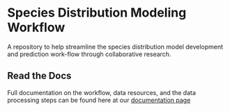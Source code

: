 # Species Distribution Modeling Workflow

A repository to help streamline the species distribution model development and prediction work-flow through collaborative research.

## Read the Docs

Full documentation on the workflow, data resources, and the data processing steps can be found here at our [documentation page](https://adamkemberling.github.io/sdm_workflow/docs/)

